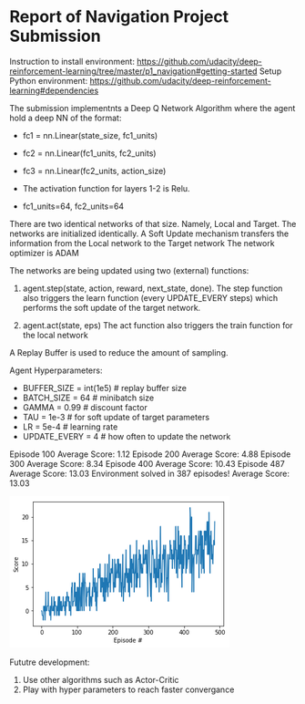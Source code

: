 
# Report of Navigation Project Submission

Instruction to install environment: 
https://github.com/udacity/deep-reinforcement-learning/tree/master/p1_navigation#getting-started
Setup Python environment:
https://github.com/udacity/deep-reinforcement-learning#dependencies

The submission implementnts a Deep Q Network Algorithm where the agent hold a deep NN of the format:
* fc1 = nn.Linear(state_size, fc1_units)
* fc2 = nn.Linear(fc1_units, fc2_units)
* fc3 = nn.Linear(fc2_units, action_size)

* The activation function for layers 1-2 is Relu.
* fc1_units=64, fc2_units=64

There are two identical networks of that size. Namely, Local and Target. 
The networks are initialized identically.  A Soft Update mechanism transfers the information from the Local network to the Target network 
The network optimizer is ADAM

The networks are being updated using two (external) functions:
1. agent.step(state, action, reward, next_state, done). The step function also triggers the learn function (every UPDATE_EVERY steps) which performs the soft update of the target network.

2. agent.act(state, eps) The act function also triggers the train function for the local network

A Replay Buffer is used to reduce the amount of sampling.  

Agent Hyperparameters:
* BUFFER_SIZE = int(1e5)  # replay buffer size
* BATCH_SIZE = 64         # minibatch size
* GAMMA = 0.99            # discount factor
* TAU = 1e-3              # for soft update of target parameters
* LR = 5e-4               # learning rate 
* UPDATE_EVERY = 4        # how often to update the network



Episode 100	Average Score: 1.12
Episode 200	Average Score: 4.88
Episode 300	Average Score: 8.34
Episode 400	Average Score: 10.43
Episode 487	Average Score: 13.03
Environment solved in 387 episodes!	Average Score: 13.03

![Trainnig Progress](/images/trainigProgress.png)

Fututre development: 
1. Use other algorithms such as Actor-Critic
2. Play with hyper parameters to reach faster convergance

